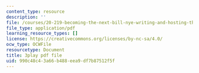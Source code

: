 ```yaml
---
content_type: resource
description: ''
file: /courses/20-219-becoming-the-next-bill-nye-writing-and-hosting-the-educational-show-january-iap-2015/990c48c43a66b488eea9df7b87512f5f_BZfqcnlpofI.pdf
file_type: application/pdf
learning_resource_types: []
license: https://creativecommons.org/licenses/by-nc-sa/4.0/
ocw_type: OCWFile
resourcetype: Document
title: 3play pdf file
uid: 990c48c4-3a66-b488-eea9-df7b87512f5f
---
```

